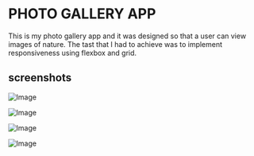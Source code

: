 # PHOTO GALLERY APP

This is my photo gallery app and it was designed so that a user can view images of nature. The tast that I had to achieve was to implement responsiveness using flexbox and grid.

## screenshots
![Image](https://github.com/user-attachments/assets/e4ad8fb5-4d9d-4d97-abdf-7a24567440fc)

![Image](https://github.com/user-attachments/assets/a8f77e6b-8c35-45b5-a123-7275e099326f)

![Image](https://github.com/user-attachments/assets/be921d14-4dc1-45bb-86fe-c9fe33de9df5)

![Image](https://github.com/user-attachments/assets/7e6d7c98-6d40-410d-9654-5ea902f4d988)
